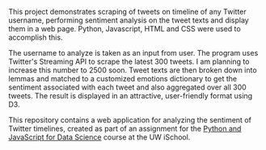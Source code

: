 This project demonstrates scraping of tweets on timeline of any Twitter username, performing sentiment analysis on the tweet texts and display them in a web page. Python, Javascript, HTML and CSS were used to accomplish this. 

The username to analyze is taken as an input from user. The program uses Twitter's Streaming API to scrape the latest 300 tweets. I am planning to increase this number to 2500 soon. Tweet texts are then broken down into lemmas and matched to a customized emotions dictionary to get the sentiment associated with each tweet and also aggregated over all 300 tweets. The result is displayed in an attractive, user-friendly format using D3.


This repository contains a web application for analyzing the sentiment of Twitter timelines, created as part of an assignment for the [Python and JavaScript for Data Science](https://canvas.uw.edu/courses/1139975) course at the UW iSchool.